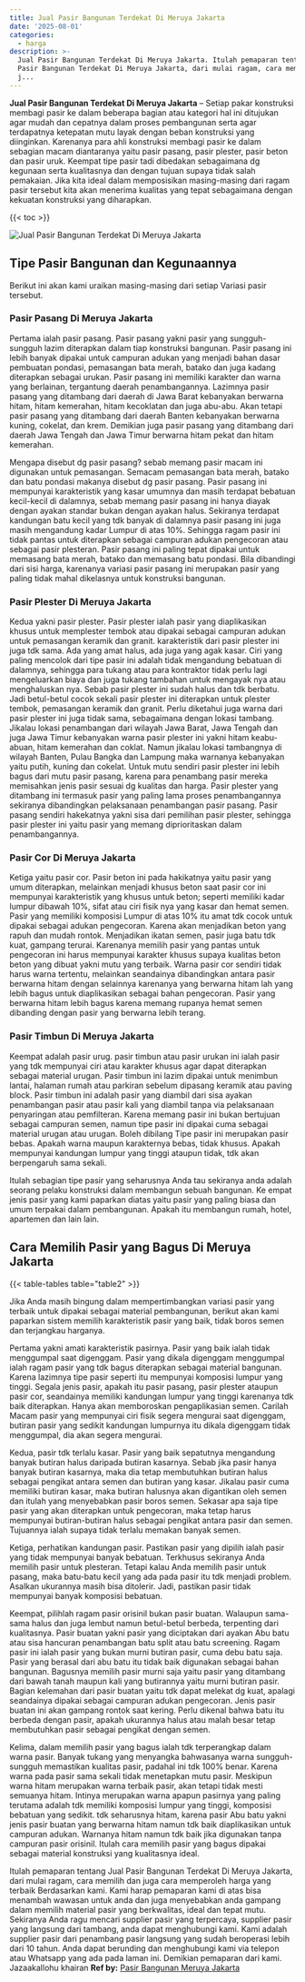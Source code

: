 ```yaml
---
title: Jual Pasir Bangunan Terdekat Di Meruya Jakarta
date: '2025-08-01'
categories:
  - harga
description: >-
  Jual Pasir Bangunan Terdekat Di Meruya Jakarta. Itulah pemaparan tentang Jual
  Pasir Bangunan Terdekat Di Meruya Jakarta, dari mulai ragam, cara memilih dan
  j...
---
```


**Jual Pasir Bangunan Terdekat Di Meruya Jakarta** – Setiap pakar konstruksi membagi pasir ke dalam beberapa bagian atau kategori hal ini ditujukan agar mudah dan cepatnya dalam proses pembangunan serta agar terdapatnya ketepatan mutu layak dengan beban konstruksi yang diinginkan. Karenanya para ahli konstruksi membagi pasir ke dalam sebagian macam diantaranya yaitu pasir pasang, pasir plester, pasir beton dan pasir uruk. Keempat tipe pasir tadi dibedakan sebagaimana dg kegunaan serta kualitasnya dan dengan tujuan supaya tidak salah pemakaian. Jika kita ideal dalam memposisikan masing-masing dari ragam pasir tersebut kita akan menerima kualitas yang tepat sebagaimana dengan kekuatan konstruksi yang diharapkan.

{{< toc >}}

![Jual Pasir Bangunan Terdekat Di Meruya Jakarta](/images/jual-pasir-bangunan-18.png)

## Tipe Pasir Bangunan dan Kegunaannya

Berikut ini akan kami uraikan masing-masing dari setiap Variasi pasir tersebut.

### Pasir Pasang Di Meruya Jakarta

Pertama ialah pasir pasang. Pasir pasang yakni pasir yang sungguh-sungguh lazim diterapkan dalam tiap konstruksi bangunan. Pasir pasang ini lebih banyak dipakai untuk campuran adukan yang menjadi bahan dasar pembuatan pondasi, pemasangan bata merah, batako dan juga kadang diterapkan sebagai urukan. Pasir pasang ini memiliki karakter dan warna yang berlainan, tergantung daerah penambangannya. Lazimnya pasir pasang yang ditambang dari daerah di Jawa Barat kebanyakan berwarna hitam, hitam kemerahan, hitam kecoklatan dan juga abu-abu. Akan tetapi pasir pasang yang ditambang dari daerah Banten kebanyakan berwarna kuning, cokelat, dan krem. Demikian juga pasir pasang yang ditambang dari daerah Jawa Tengah dan Jawa Timur berwarna hitam pekat dan hitam kemerahan.

Mengapa disebut dg pasir pasang? sebab memang pasir macam ini digunakan untuk pemasangan. Semacam pemasangan bata merah, batako dan batu pondasi makanya disebut dg pasir pasang. Pasir pasang ini mempunyai karakteristik yang kasar umumnya dan masih terdapat bebatuan kecil-kecil di dalamnya, sebab memang pasir pasang ini hanya diayak dengan ayakan standar bukan dengan ayakan halus. Sekiranya terdapat kandungan batu kecil yang tdk banyak di dalamnya pasir pasang ini juga masih mengandung kadar Lumpur di atas 10%. Sehingga ragam pasir ini tidak pantas untuk diterapkan sebagai campuran adukan pengecoran atau sebagai pasir plesteran. Pasir pasang ini paling tepat dipakai untuk memasang bata merah, batako dan memasang batu pondasi. Bila dibandingi dari sisi harga, karenanya variasi pasir pasang ini merupakan pasir yang paling tidak mahal dikelasnya untuk konstruksi bangunan.

### Pasir Plester Di Meruya Jakarta

Kedua yakni pasir plester. Pasir plester ialah pasir yang diaplikasikan khusus untuk memplester tembok atau dipakai sebagai campuran adukan untuk pemasangan keramik dan granit. karakteristik dari pasir plester ini juga tdk sama. Ada yang amat halus, ada juga yang agak kasar. Ciri yang paling mencolok dari tipe pasir ini adalah tidak mengandung bebatuan di dalamnya, sehingga para tukang atau para kontraktor tidak perlu lagi mengeluarkan biaya dan juga tukang tambahan untuk mengayak nya atau menghaluskan nya. Sebab pasir plester ini sudah halus dan tdk berbatu. Jadi betul-betul cocok sekali pasir plester ini diterapkan untuk plester tembok, pemasangan keramik dan granit. Perlu diketahui juga warna dari pasir plester ini juga tidak sama, sebagaimana dengan lokasi tambang. Jikalau lokasi penambangan dari wilayah Jawa Barat, Jawa Tengah dan juga Jawa Timur kebanyakan warna pasir plester ini yakni hitam keabu-abuan, hitam kemerahan dan coklat. Namun jikalau lokasi tambangnya di wilayah Banten, Pulau Bangka dan Lampung maka warnanya kebanyakan yaitu putih, kuning dan cokelat. Untuk mutu sendiri pasir plester ini lebih bagus dari mutu pasir pasang, karena para penambang pasir mereka memisahkan jenis pasir sesuai dg kualitas dan harga. Pasir plester yang ditambang ini termasuk pasir yang paling lama proses penambangannya sekiranya dibandingkan pelaksanaan penambangan pasir pasang. Pasir pasang sendiri hakekatnya yakni sisa dari pemilihan pasir plester, sehingga pasir plester ini yaitu pasir yang memang diprioritaskan dalam penambangannya.

### Pasir Cor Di Meruya Jakarta

Ketiga yaitu pasir cor. Pasir beton ini pada hakikatnya yaitu pasir yang umum diterapkan, melainkan menjadi khusus beton saat pasir cor ini mempunyai karakteristik yang khusus untuk beton; seperti memiliki kadar lumpur dibawah 10%, sifat atau ciri fisik nya yang kasar dan hemat semen. Pasir yang memiliki komposisi Lumpur di atas 10% itu amat tdk cocok untuk dipakai sebagai adukan pengecoran. Karena akan menjadikan beton yang rapuh dan mudah rontok. Menjadikan ikatan semen, pasir juga batu tdk kuat, gampang terurai. Karenanya memilih pasir yang pantas untuk pengecoran ini harus mempunyai karakter khusus supaya kualitas beton beton yang dibuat yakni mutu yang terbaik. Warna pasir cor sendiri tidak harus warna tertentu, melainkan seandainya dibandingkan antara pasir berwarna hitam dengan selainnya karenanya yang berwarna hitam lah yang lebih bagus untuk diaplikasikan sebagai bahan pengecoran. Pasir yang berwarna hitam lebih bagus karena memang rupanya hemat semen dibanding dengan pasir yang berwarna lebih terang.

### Pasir Timbun Di Meruya Jakarta

Keempat adalah pasir urug. pasir timbun atau pasir urukan ini ialah pasir yang tdk mempunyai ciri atau karakter khusus agar dapat diterapkan sebagai material urugan. Pasir timbun ini lazim dipakai untuk menimbun lantai, halaman rumah atau parkiran sebelum dipasang keramik atau paving block. Pasir timbun ini adalah pasir yang diambil dari sisa ayakan penambangan pasir atau pasir kali yang diambil tanpa via pelaksanaan penyaringan atau pemfilteran. Karena memang pasir ini bukan bertujuan sebagai campuran semen, namun tipe pasir ini dipakai cuma sebagai material urugan atau urugan. Boleh dibilang Tipe pasir ini merupakan pasir bebas. Apakah warna maupun karakternya bebas, tidak khusus. Apakah mempunyai kandungan lumpur yang tinggi ataupun tidak, tdk akan berpengaruh sama sekali.

Itulah sebagian tipe pasir yang seharusnya Anda tau sekiranya anda adalah seorang pelaku konstruksi dalam membangun sebuah bangunan. Ke empat jenis pasir yang kami paparkan diatas yaitu pasir yang paling biasa dan umum terpakai dalam pembangunan. Apakah itu membangun rumah, hotel, apartemen dan lain lain.

## Cara Memilih Pasir yang Bagus Di Meruya Jakarta

{{< table-tables table="table2" >}}

Jika Anda masih bingung dalam mempertimbangkan variasi pasir yang terbaik untuk dipakai sebagai material pembangunan, berikut akan kami paparkan sistem memilih karakteristik pasir yang baik, tidak boros semen dan terjangkau harganya.

Pertama yakni amati karakteristik pasirnya. Pasir yang baik ialah tidak menggumpal saat digenggam. Pasir yang dikala digenggam menggumpal ialah ragam pasir yang tdk bagus diterapkan sebagai material bangunan. Karena lazimnya tipe pasir seperti itu mempunyai komposisi lumpur yang tinggi. Segala jenis pasir, apakah itu pasir pasang, pasir plester ataupun pasir cor, seandainya memiliki kandungan lumpur yang tinggi karenanya tdk baik diterapkan. Hanya akan memboroskan pengaplikasian semen. Carilah Macam pasir yang mempunyai ciri fisik segera mengurai saat digenggam, butiran pasir yang sedikit kandungan lumpurnya itu dikala digenggam tidak menggumpal, dia akan segera mengurai.

Kedua, pasir tdk terlalu kasar. Pasir yang baik sepatutnya mengandung banyak butiran halus daripada butiran kasarnya. Sebab jika pasir hanya banyak butiran kasarnya, maka dia tetap membutuhkan butiran halus sebagai pengikat antara semen dan butiran yang kasar. Jikalau pasir cuma memiliki butiran kasar, maka butiran halusnya akan digantikan oleh semen dan itulah yang menyebabkan pasir boros semen. Sekasar apa saja tipe pasir yang akan diterapkan untuk pengecoran, maka tetap harus mempunyai butiran-butiran halus sebagai pengikat antara pasir dan semen. Tujuannya ialah supaya tidak terlalu memakan banyak semen.

Ketiga, perhatikan kandungan pasir. Pastikan pasir yang dipilih ialah pasir yang tidak mempunyai banyak bebatuan. Terkhusus sekiranya Anda memilih pasir untuk plesteran. Tetapi kalau Anda memilih pasir untuk pasang, maka batu-batu kecil yang ada pada pasir itu tdk menjadi problem. Asalkan ukurannya masih bisa ditolerir. Jadi, pastikan pasir tidak mempunyai banyak komposisi bebatuan.

Keempat, pilihlah ragam pasir orisinil bukan pasir buatan. Walaupun sama-sama halus dan juga lembut namun betul-betul berbeda, terpenting dari kualitasnya. Pasir buatan yakni pasir yang diciptakan dari ayakan Abu batu atau sisa hancuran penambangan batu split atau batu screening. Ragam pasir ini ialah pasir yang bukan murni butiran pasir, cuma debu batu saja. Pasir yang berasal dari abu batu itu tidak baik digunakan sebagai bahan bangunan. Bagusnya memilih pasir murni saja yaitu pasir yang ditambang dari bawah tanah maupun kali yang butirannya yaitu murni butiran pasir. Bagian kelemahan dari pasir buatan yaitu tdk dapat melekat dg kuat, apalagi seandainya dipakai sebagai campuran adukan pengecoran. Jenis pasir buatan ini akan gampang rontok saat kering. Perlu dikenal bahwa batu itu berbeda dengan pasir, apakah ukurannya halus atau malah besar tetap membutuhkan pasir sebagai pengikat dengan semen.

Kelima, dalam memilih pasir yang bagus ialah tdk terperangkap dalam warna pasir. Banyak tukang yang menyangka bahwasanya warna sungguh-sungguh memastikan kualitas pasir, padahal ini tdk 100% benar. Karena warna pada pasir sama sekali tidak menetapkan mutu pasir. Meskipun warna hitam merupakan warna terbaik pasir, akan tetapi tidak mesti semuanya hitam. Intinya merupakan warna apapun pasirnya yang paling terutama adalah tdk memiliki komposisi lumpur yang tinggi, komposisi bebatuan yang sedikit. tdk seharusnya hitam, karena pasir Abu batu yakni jenis pasir buatan yang berwarna hitam namun tdk baik diaplikasikan untuk campuran adukan. Warnanya hitam namun tdk baik jika digunakan tanpa campuran pasir orisinil. Itulah cara memilih pasir yang bagus dipakai sebagai material konstruksi yang kualitasnya ideal.

Itulah pemaparan tentang Jual Pasir Bangunan Terdekat Di Meruya Jakarta, dari mulai ragam, cara memilih dan juga cara memperoleh harga yang terbaik Berdasarkan kami. Kami harap pemaparan kami di atas bisa menambah wawasan untuk anda dan juga menyebabkan anda gampang dalam memilih material pasir yang berkwalitas, ideal dan tepat mutu. Sekiranya Anda ragu mencari supplier pasir yang terpercaya, supplier pasir yang langsung dari tambang, anda dapat menghubungi kami. Kami adalah supplier pasir dari penambang pasir langsung yang sudah beroperasi lebih dari 10 tahun. Anda dapat berunding dan menghubungi kami via telepon atau Whatsapp yang ada pada laman ini. Demikian pemaparan dari kami. Jazaakallohu khairan
**Ref by:** [Pasir Bangunan Meruya Jakarta](https://id.wikipedia.org/wiki/Pasir)
